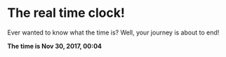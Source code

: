 # The real time clock!

Ever wanted to know what the time is? Well, your journey is about to end!

**The time is Nov 30, 2017, 00:04**